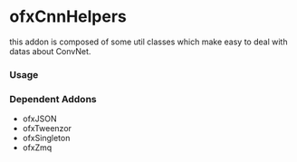 # ofxCnnHelpers

this addon is composed of some util classes which make easy to deal with datas about ConvNet.

### Usage

### Dependent Addons
- ofxJSON
- ofxTweenzor
- ofxSingleton
- ofxZmq
